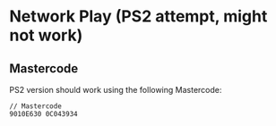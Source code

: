 # Network Play (PS2 attempt, might not work)

## Mastercode

PS2 version should work using the following Mastercode:

```
// Mastercode
9010E630 0C043934
```
